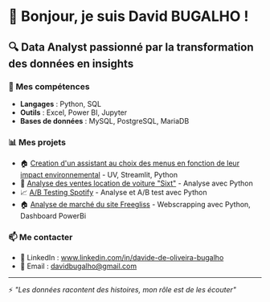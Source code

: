 # 👋 Bonjour, je suis David BUGALHO !

## 🔍 Data Analyst passionné par la transformation des données en insights

### 💼 Mes compétences
- **Langages** : Python, SQL
- **Outils** : Excel, Power BI, Jupyter
- **Bases de données** : MySQL, PostgreSQL, MariaDB

### 📊 Mes projets
- 🏠 [Creation d'un assistant au choix des menus en fonction de leur impact environnemental](lien-vers-repo) - UV, Streamlit, Python
- 🏪 [Analyse des ventes location de voiture "Sixt"](https://github.com/davidedeoliveirabugalho-hub/Analyse_de_marche_SIXT) - Analyse avec Python
- 📈 [A/B Testing Spotify](lien-vers-repo) - Analyse et A/B test avec Python
- 🏠 [Analyse de marché du site Freegliss](lien-vers-repo) - Webscrapping avec Python, Dashboard PowerBi

### 📫 Me contacter
- 💼 LinkedIn : www.linkedin.com/in/davide-de-oliveira-bugalho
- 📧 Email : davidbugalho@gmail.com

---
⚡ *"Les données racontent des histoires, mon rôle est de les écouter"*
